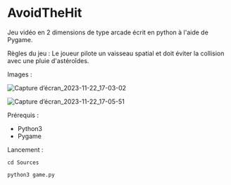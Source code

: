 # AvoidTheHit

Jeu vidéo en 2 dimensions de type arcade écrit en python à l'aide de Pygame.

Règles du jeu : Le joueur pilote un vaisseau spatial et doit éviter la collision avec une pluie d'astéroîdes. 

Images : 

![Capture d’écran_2023-11-22_17-03-02](https://github.com/DevBlocks42/AvoidTheHit/assets/136115859/02ee88eb-5140-4571-8ba7-3a1b361a8211)


![Capture d’écran_2023-11-22_17-05-51](https://github.com/DevBlocks42/AvoidTheHit/assets/136115859/f10d3e43-27cc-496a-9a62-59ef80cfd494)

Prérequis : 

- Python3
- Pygame

Lancement : 

`cd Sources`


`python3 game.py`
